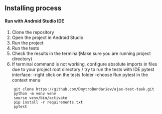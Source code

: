 ## Installing process

#### Run with Android Studio IDE
1. Clone the repository
2. Open the project in Android Studio
3. Run the project
4. Run the tests
5. Check the results in the terminal(Make sure you are running project directory)
6. If terminal command is not working, configure absolute imports in files due to your project root directory / try to run the tests with IDE pytest interface:
-right click on the tests folder
-choose Run pytest in the context menu
```
    git clone https://github.com/DmytroBondariev/ajax-test-task.git
    python -m venv venv
    sourse venv/bin/activate
    pip install -r requirements.txt
    pytest
```